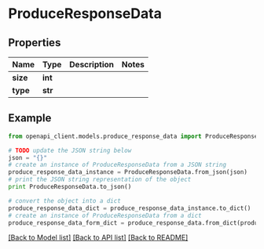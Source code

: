 # ProduceResponseData


## Properties
Name | Type | Description | Notes
------------ | ------------- | ------------- | -------------
**size** | **int** |  | 
**type** | **str** |  | 

## Example

```python
from openapi_client.models.produce_response_data import ProduceResponseData

# TODO update the JSON string below
json = "{}"
# create an instance of ProduceResponseData from a JSON string
produce_response_data_instance = ProduceResponseData.from_json(json)
# print the JSON string representation of the object
print ProduceResponseData.to_json()

# convert the object into a dict
produce_response_data_dict = produce_response_data_instance.to_dict()
# create an instance of ProduceResponseData from a dict
produce_response_data_form_dict = produce_response_data.from_dict(produce_response_data_dict)
```
[[Back to Model list]](../ccloud/README.md#documentation-for-models) [[Back to API list]](../ccloud/README.md#documentation-for-api-endpoints) [[Back to README]](../ccloud/README.md)


